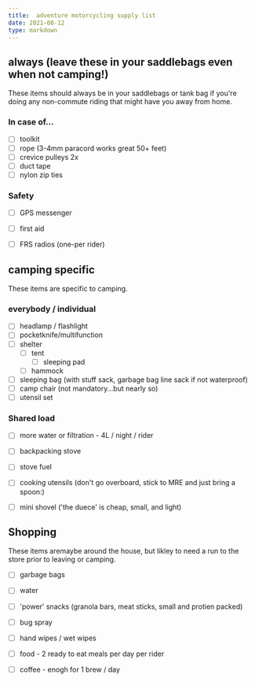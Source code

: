 ```yaml
---
title:  adventure motorcycling supply list
date: 2021-08-12 
type: markdown
---
```


## always (leave these in your saddlebags even when not camping!)

These items should always be in your saddlebags or tank bag if you're doing any non-commute riding that might have you away from home.

### In case of...

- [ ] toolkit
- [ ] rope (3-4mm paracord works great 50+ feet)
- [ ] crevice pulleys 2x
- [ ] duct tape
- [ ] nylon zip ties

### Safety
- [ ] GPS messenger
- [ ] first aid
- [ ] FRS radios (one-per rider)



## camping specific
These items are specific to camping.

### everybody / individual

- [ ] headlamp / flashlight
- [ ] pocketknife/multifunction
- [ ] shelter
  - [ ] tent
    - [ ] sleeping pad
  - [ ] hammock
- [ ] sleeping bag (with stuff sack, garbage bag line sack if not waterproof)
- [ ] camp chair (not mandatory...but nearly so)
- [ ] utensil set

### Shared load

- [ ] more water or filtration - 4L / night / rider
- [ ] backpacking stove
- [ ] stove fuel
- [ ] cooking utensils (don't go overboard, stick to MRE and just bring a spoon:)
- [ ] mini shovel ('the duece' is cheap, small, and light)


## Shopping

These items aremaybe around the house, but likley to need a run to the store prior to leaving or camping.

- [ ] garbage bags
- [ ] water
- [ ] 'power' snacks (granola bars, meat sticks, small and protien packed)
- [ ] bug spray
- [ ] hand wipes / wet wipes
- [ ] food - 2 ready to eat meals per day per rider
- [ ] coffee - enogh for 1 brew / day





